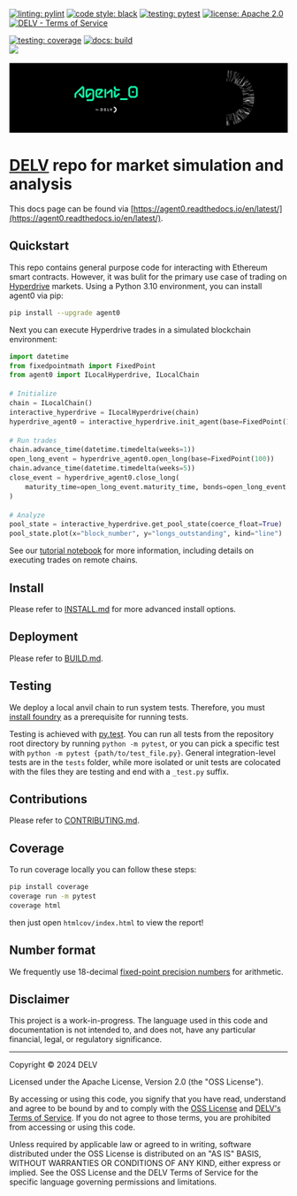 [![linting: pylint](https://img.shields.io/badge/linting-pylint-yellowgreen)](https://github.com/pylint-dev/pylint)
[![code style: black](https://img.shields.io/badge/code%20style-black-000000.svg)](https://github.com/psf/black)
[![testing: pytest](https://img.shields.io/badge/testing-pytest-blue.svg)](https://docs.pytest.org/en/latest/contents.html)
[![license: Apache 2.0](https://img.shields.io/badge/License-Apache_2.0-lightgrey)](http://www.apache.org/licenses/LICENSE-2.0)
[![DELV - Terms of Service](https://img.shields.io/badge/DELV-Terms_of_Service-orange)](https://elementfi.s3.us-east-2.amazonaws.com/element-finance-terms-of-service.pdf)

[![testing: coverage](https://codecov.io/gh/delvtech/agent0/branch/main/graph/badge.svg?token=1S60MD42ZP)](https://app.codecov.io/gh/delvtech/agent0?displayType=list)
[![docs: build](https://readthedocs.org/projects/agent0/badge/?version=latest)](https://agent0.readthedocs.io/en/latest/?badge=latest)
<br><a href="https://app.codecov.io/gh/delvtech/agent0?displayType=list"><img height="50px" src="https://codecov.io/gh/delvtech/agent0/graphs/sunburst.svg?token=1S60MD42ZP"><a>

<img src="icons/agent0-dark.svg" width="800" alt="agent0"><br>

# [DELV](https://delv.tech) repo for market simulation and analysis

This docs page can be found via [https://agent0.readthedocs.io/en/latest/](https://agent0.readthedocs.io/en/latest/).

## Quickstart

This repo contains general purpose code for interacting with Ethereum smart contracts.
However, it was bulit for the primary use case of trading on [Hyperdrive](https://hyperdrive.delv.tech) markets.
Using a Python 3.10 environment, you can install agent0 via pip:

```sh
pip install --upgrade agent0
```

Next you can execute Hyperdrive trades in a simulated blockchain environment:

```python
import datetime
from fixedpointmath import FixedPoint
from agent0 import ILocalHyperdrive, ILocalChain

# Initialize
chain = ILocalChain()
interactive_hyperdrive = ILocalHyperdrive(chain)
hyperdrive_agent0 = interactive_hyperdrive.init_agent(base=FixedPoint(100_000))

# Run trades
chain.advance_time(datetime.timedelta(weeks=1))
open_long_event = hyperdrive_agent0.open_long(base=FixedPoint(100))
chain.advance_time(datetime.timedelta(weeks=5))
close_event = hyperdrive_agent0.close_long(
    maturity_time=open_long_event.maturity_time, bonds=open_long_event.bond_amount
)

# Analyze
pool_state = interactive_hyperdrive.get_pool_state(coerce_float=True)
pool_state.plot(x="block_number", y="longs_outstanding", kind="line")
```

See our [tutorial notebook](examples/tutorial.ipynb) for more information, including details on executing trades on remote chains.

## Install

Please refer to [INSTALL.md](INSTALL.md) for more advanced install options.

## Deployment

Please refer to [BUILD.md](BUILD.md).

## Testing

We deploy a local anvil chain to run system tests.
Therefore, you must [install foundry](https://github.com/foundry-rs/foundry#installatio://github.com/foundry-rs/foundry#installation) as a prerequisite for running tests.

Testing is achieved with [py.test](https://docs.pytest.org/en/latest/contents.html).
You can run all tests from the repository root directory by running `python -m pytest`, or you can pick a specific test with `python -m pytest {path/to/test_file.py}`.
General integration-level tests are in the `tests` folder, while more isolated or unit tests are colocated with the files they are testing and end with a `_test.py` suffix.

## Contributions

Please refer to [CONTRIBUTING.md](CONTRIBUTING.md).

## Coverage

To run coverage locally you can follow these steps:

```bash
pip install coverage
coverage run -m pytest
coverage html
```

then just open `htmlcov/index.html` to view the report!

## Number format

We frequently use 18-decimal [fixed-point precision numbers](https://github.com/delvtech/fixedpointmath#readme) for arithmetic.

## Disclaimer

This project is a work-in-progress.
The language used in this code and documentation is not intended to, and does not, have any particular financial, legal, or regulatory significance.

---

Copyright © 2024  DELV

Licensed under the Apache License, Version 2.0 (the "OSS License").

By accessing or using this code, you signify that you have read, understand and agree to be bound by and to comply with the [OSS License](http://www.apache.org/licenses/LICENSE-2.0) and [DELV's Terms of Service](https://elementfi.s3.us-east-2.amazonaws.com/element-finance-terms-of-service.pdf). If you do not agree to those terms, you are prohibited from accessing or using this code.

Unless required by applicable law or agreed to in writing, software distributed under the OSS License is distributed on an "AS IS" BASIS, WITHOUT WARRANTIES OR CONDITIONS OF ANY KIND, either express or implied. See the OSS License and the DELV Terms of Service for the specific language governing permissions and limitations.
